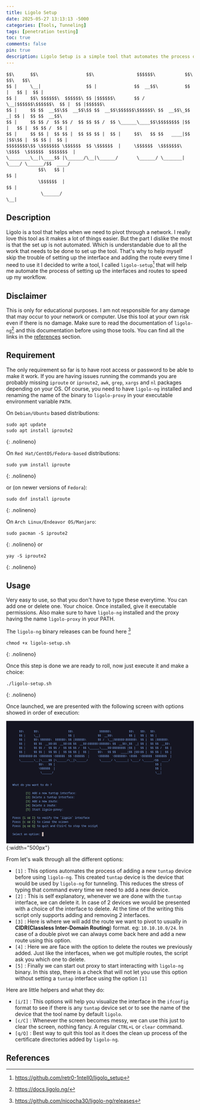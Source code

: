 ```yaml
---
title: Ligolo Setup
date: 2025-05-27 13:13:13 -5000
categories: [Tools, Tunneling]
tags: [penetration testing] 
toc: true
comments: false
pin: true
description: Ligolo Setup is a simple tool that automates the process of setting up the interfaces and routes to speed up your workflow.
---
```



    $$\      $$\                  $$\                $$$$$$\           $$\    $$\   $$\          
    $$ |     \__|                 $$ |              $$  __$$\          $$ |   $$ |  $$ |         
    $$ |     $$\ $$$$$$\  $$$$$$\ $$ |$$$$$$\       $$ /  \__|$$$$$$\$$$$$$\  $$ |  $$ |$$$$$$\  
    $$ |     $$ $$  __$$\$$  __$$\$$ $$  __$$\$$$$$$\$$$$$$\ $$  __$$\_$$  _| $$ |  $$ $$  __$$\ 
    $$ |     $$ $$ /  $$ $$ /  $$ $$ $$ /  $$ \______\____$$\$$$$$$$$ |$$ |   $$ |  $$ $$ /  $$ |
    $$ |     $$ $$ |  $$ $$ |  $$ $$ $$ |  $$ |     $$\   $$ $$   ____|$$ |$$\$$ |  $$ $$ |  $$ |
    $$$$$$$$\$$ \$$$$$$$ \$$$$$$  $$ \$$$$$$  |     \$$$$$$  \$$$$$$$\ \$$$$  \$$$$$$  $$$$$$$  |
    \________\__|\____$$ |\______/\__|\______/       \______/ \_______| \____/ \______/$$  ____/ 
                $$\   $$ |                                                             $$ |      
                \$$$$$$  |                                                             $$ |      
                 \______/                                                              \__|     



## Description

Ligolo is a tool that helps when we need to pivot through a network. I really love this tool as it makes a lot of things easier. But the part I dislike the most is that the set up is not automated. Which is understandable due to all the work that needs to be done to set up the tool. That's why to help myself skip the trouble of setting up the interface and adding the route every time I need to use it I decided to write a tool, I called `ligolo-setup`[^1] that will help me automate the process of setting up the interfaces and routes to speed up my workflow.  

## Disclaimer

This is only for educational purposes. I am not responsible for any damage that may occur to your network or computer. Use this tool at your own risk even if there is no damage. Make sure to read the documentation of `ligolo-ng`[^2] and this documentation before using those tools. You can find all the links in the [references](#References) section.
  
## Requirement

The only requirement so far is to have root access or password to be able to make it work. If you are having issues running the commands you are probably missing `iproute` or `iproute2`, `awk`, `grep`, `xargs` and `nl` packages depending on your OS. Of course, you need to have `ligolo-ng` installed and renaming the name of the binary to `ligolo-proxy` in your executable environment variable `PATH`.

On `Debian/Ubuntu` based distributions:
```
sudo apt update
sudo apt install iproute2
```
{: .nolineno}

On `Red Hat/CentOS/Fedora-based` distributions:
```
sudo yum install iproute
```
{: .nolineno}

or (on newer versions of `Fedora`):
```
sudo dnf install iproute
```
{: .nolineno}

On `Arch Linux/Endeavor OS/Manjaro`:
```
sudo pacman -S iproute2
```
{: .nolineno}
or
```
yay -S iproute2
```
{: .nolineno}

## Usage

Very easy to use, so that you don't have to type these everytime. You can add one or delete one. Your choice. Once installed, give it executable permissions. Also make sure to have `ligolo-ng` installed and the proxy having the name `ligolo-proxy` in your PATH.

The `ligolo-ng` binary releases can be found here [^3] 
```shell
chmod +x ligolo-setup.sh
```
{: .nolineno}

Once this step is done we are ready to roll, now just execute it and make a choice:
```shell
./ligolo-setup.sh
```
{: .nolineno}

Once launched, we are presented with the following screen with options showed in order of execution:

![homepage](Assets/Pictures/ligolo-setup/home-page.png){:width="500px"}

From let's walk through all the different options:
- `[1]` : This options automates the process of adding a new `tuntap` device before using `ligolo-ng`. This created `tuntap` device is the device that would be used by `ligolo-ng` for tunneling. This reduces the stress of typing that command every time we need to add a new device.
- `[2]` : This is self explanatory, whenever we are done with the `tuntap` interface, we can delete it. In case of 2 devices we would be presented with a choice of the interface to delete. At the time of the writing this script only supports adding and removing 2 interfaces.
- `[3]` : Here is where we will add the route we want to pivot to usually in **CIDR(Classless Inter-Domain Routing**) format. eg: `10.10.10.0/24`. In case of a double pivot we can always come back here and add a new route using this option.
- `[4]` : Here we are face with the option to delete the routes we previously added. Just like the interfaces, when we got multiple routes, the script ask you which one to delete.
- `[5]` : Finally we can start out proxy to start interacting with `ligolo-ng` binary. In this step, there is a check that will not let you use this option without setting a `tuntap` interface using the option `[1]`

Here are little helpers and what they do:
- `[i/I]` : This options will help you visualize the interface in the `ifconfig` format to see if there is any `tuntap` device set or to see the name of the device that the tool name by default `ligolo`.
- `[c/C]` : Whenever the screen becomes messy, we can use this just to clear the screen, nothing fancy. A regular `CTRL+L` or `clear` command.
- `[q/Q]` : Best way to quit this tool as it does the clean up process of the certificate directories added by `ligolo-ng`.




## References

[^1]: https://github.com/retr0-1ntell0/ligolo_setup

[^2]: https://docs.ligolo.ng/

[^3]: https://github.com/nicocha30/ligolo-ng/releases


